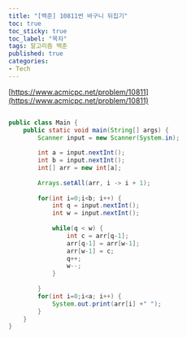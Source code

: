 ```yaml
---
title: "[백준] 10811번 바구니 뒤집기"
toc: true
toc_sticky: true
toc_label: "목차"
tags: 알고리즘 백준
published: true
categories:
- Tech
---
```



[https://www.acmicpc.net/problem/10811](https://www.acmicpc.net/problem/10811)


```java

public class Main {
	public static void main(String[] args) {
		Scanner input = new Scanner(System.in);
		
		int a = input.nextInt();
		int b = input.nextInt();
		int[] arr = new int[a];
		
		Arrays.setAll(arr, i -> i + 1);
		
		for(int i=0;i<b; i++) {
			int q = input.nextInt();
			int w = input.nextInt();
		
			while(q < w) {
				int c = arr[q-1];
				arr[q-1] = arr[w-1];
				arr[w-1] = c;
				q++;
				w--;
			}
			
		}
		for(int i=0;i<a; i++) {
			System.out.print(arr[i] +" ");
		}
	}
}


```